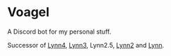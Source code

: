 # Voagel

A Discord bot for my personal stuff.

Successor of [Lynn4](https://github.com/Vocaned/Lynn4), [Lynn3](https://github.com/Vocaned/Lynn3), Lynn2.5, [Lynn2](https://github.com/Vocaned/SharpLynn) and [Lynn](https://github.com/Vocaned/DiscordLynn).
